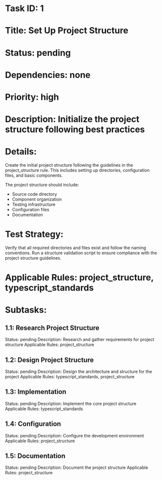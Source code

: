 # Task ID: 1
# Title: Set Up Project Structure
# Status: pending
# Dependencies: none
# Priority: high
# Description: Initialize the project structure following best practices

# Details:
Create the initial project structure following the guidelines in the project_structure rule. This includes setting up directories, configuration files, and basic components.

The project structure should include:
- Source code directory
- Component organization
- Testing infrastructure
- Configuration files
- Documentation

# Test Strategy:
Verify that all required directories and files exist and follow the naming conventions.
Run a structure validation script to ensure compliance with the project structure guidelines.

# Applicable Rules: project_structure, typescript_standards

# Subtasks:
## 1.1: Research Project Structure
Status: pending
Description: Research and gather requirements for project structure
Applicable Rules: project_structure

## 1.2: Design Project Structure
Status: pending
Description: Design the architecture and structure for the project
Applicable Rules: typescript_standards, project_structure

## 1.3: Implementation
Status: pending
Description: Implement the core project structure
Applicable Rules: typescript_standards

## 1.4: Configuration
Status: pending
Description: Configure the development environment
Applicable Rules: project_structure

## 1.5: Documentation
Status: pending
Description: Document the project structure
Applicable Rules: project_structure 